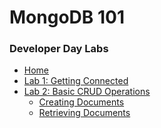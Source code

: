 <h1>MongoDB 101</h1> 
<h3>Developer Day Labs</h3>

* [Home](/)
* [Lab 1: Getting Connected](lab1/)
* [Lab 2: Basic CRUD Operations](lab2/)
  * [Creating Documents](lab2/lab2-1.md)
  * [Retrieving Documents](lab2/lab2-2.md)